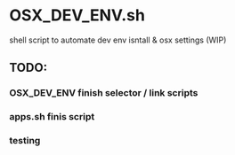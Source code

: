 # OSX_DEV_ENV.sh
 shell script to automate dev env isntall & osx settings (WIP)

## TODO:
### OSX_DEV_ENV finish selector / link scripts
### apps.sh finis script
### testing